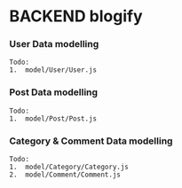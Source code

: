# BACKEND blogify

### User Data modelling

    Todo:
    1.  model/User/User.js

### Post Data modelling

    Todo:
    1.  model/Post/Post.js

### Category & Comment Data modelling

    Todo:
    1.  model/Category/Category.js
    2.  model/Comment/Comment.js
